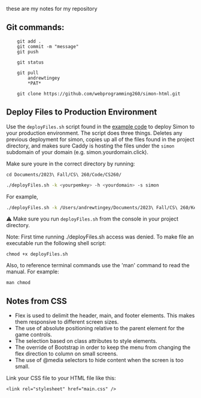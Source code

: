 these are my notes for my repository

## Git commands:
```
	git add .
	git commit -m "message"
	git push
	
	git status
	
	git pull
		andrewtingey
		*PAT*

	git clone https://github.com/webprogramming260/simon-html.git
```

## Deploy Files to Production Environment
  Use the `deployFiles.sh` script found in the [example code](https://github.com/webprogramming260/simon-html/blob/main/deployFiles.sh) to deploy Simon to your production environment. 
  The script does three things. Deletes any previous deployment for simon, copies up all of the files found in the project directory, and makes sure Caddy is hosting the files under the `simon` subdomain of your domain (e.g. simon.yourdomain.click).

  Make sure youre in the correct directory by running:
  ```
  cd Documents/2023\ Fall/CS\ 260/Code/CS260/
  ```

  ```sh
  ./deployFiles.sh -k <yourpemkey> -h <yourdomain> -s simon
  ```

  For example,

  ```sh
  ./deployFiles.sh -k /Users/andrewtingey/Documents/2023\ Fall/CS\ 260/Key/TingeyCS260.pem -h andrewt.click -s startup
  ```

  ⚠ Make sure you run `deployFiles.sh` from the console in your project directory.

Note:
First time running ./deployFiles.sh access was denied. To make file an executable run the following shell script:
```
chmod +x deployFiles.sh
```

Also, to reference terminal commands use the 'man' command to read the manual. For example:
```
man chmod
```

## Notes from CSS

- Flex is used to delimit the header, main, and footer elements. This makes them responsive to different screen sizes.
- The use of absolute positioning relative to the parent element for the game controls.
- The selection based on class attributes to style elements.
- The override of Bootstrap in order to keep the menu from changing the flex direction to column on small screens.
- The use of @media selectors to hide content when the screen is too small.

Link your CSS file to your HTML file like this: 
```
<link rel="stylesheet" href="main.css" />
```